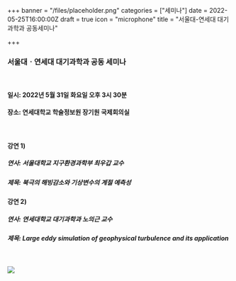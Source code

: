 +++
banner = "/files/placeholder.png"
categories = ["세미나"]
date = 2022-05-25T16:00:00Z
draft = true
icon = "microphone"
title = "서울대-연세대 대기과학과 공동세미나"

+++
### 서울대ㆍ연세대 대기과학과 공동 세미나

<br>

#### 일시: 2022년 5월 31일 화요일 오후 3시 30분

#### 장소: 연세대학교 학술정보원 장기원 국제회의실

<br>

#### 강연 1)

##### 연사: 서울대학교 지구환경과학부 최우갑 교수

##### 제목: 북극의 해빙감소와 기상변수의 계절 예측성

#### 강연 2)

##### 연사: 연세대학교 대기과학과 노의근 교수

##### 제목: Large eddy simulation of geophysical turbulence and its application

<br>

![](/files/seminar_w_seoul.png)